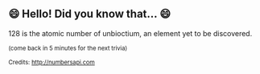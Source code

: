 ## 😄 Hello! Did you know that... 😄
128 is the atomic number of unbioctium, an element yet to be discovered.

<sup>(come back in 5 minutes for the next trivia)</sup>


<sup>Credits: http://numbersapi.com</sup>
